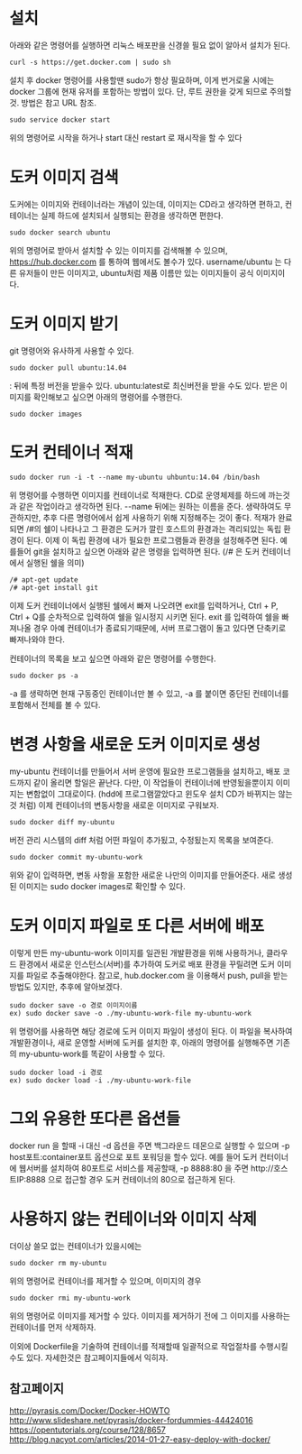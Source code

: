 # 설치
아래와 같은 명령어를 실행하면 리눅스 배포판을 신경쓸 필요 없이 알아서 설치가 된다.
```
curl -s https://get.docker.com | sudo sh
```

설치 후 docker 명령어를 사용할땐 sudo가 항상 필요하며, 이게 번거로울 시에는 docker 그룹에 현재 유저를 포함하는 방법이 있다.
단, 루트 권한을 갖게 되므로 주의할것. 방법은 참고 URL 참조.
```
sudo service docker start
```
위의 명령어로 시작을 하거나 start 대신 restart 로 재시작을 할 수 있다

# 도커 이미지 검색
도커에는 이미지와 컨테이너라는 개념이 있는데, 이미지는 CD라고 생각하면 편하고, 컨테이너는 실제 하드에 설치되서 실행되는 환경을 생각하면 편한다.
```
sudo docker search ubuntu
```
위의 명령어로 받아서 설치할 수 있는 이미지를 검색해볼 수 있으며, https://hub.docker.com 를 통하여 웹에서도 볼수가 있다.
username/ubuntu 는 다른 유저들이 만든 이미지고, ubuntu처럼 제품 이름만 있는 이미지들이 공식 이미지이다.

# 도커 이미지 받기
git 명령어와 유사하게 사용할 수 있다.
```
sudo docker pull ubuntu:14.04
```
: 뒤에 특정 버전을 받을수 있다. ubuntu:latest로 최신버전을 받을 수도 있다.
받은 이미지를 확인해보고 싶으면 아래의 명령어를 수행한다.
```
sudo docker images
```

# 도커 컨테이너 적재
```
sudo docker run -i -t --name my-ubuntu uhbuntu:14.04 /bin/bash
```
위 명령어를 수행하면 이미지를 컨테이너로 적재한다. CD로 운영체제를 하드에 까는것과 같은 작업이라고 생각하면 된다.
--name 뒤에는 원하는 이름을 준다. 생략하여도 무관하지만, 추후 다른 명령어에서 쉽게 사용하기 위해 지정해주는 것이 좋다.
적재가 완료 되면 /#의 쉘이 나타나고 그 환경은 도커가 깔린 호스트의 환경과는 격리되있는 독립 환경이 된다.
이제 이 독립 환경에 내가 필요한 프로그램들과 환경을 설정해주면 된다.
예를들어 git을 설치하고 싶으면 아래와 같은 명령을 입력하면 된다. (/# 은 도커 컨테이너에서 실행된 쉘을 의미)
```
/# apt-get update
/# apt-get install git
```
이제 도커 컨테이너에서 실행된 쉘에서 빠져 나오려면 exit를 입력하거나, 
Ctrl + P, Ctrl + Q를 순차적으로 입력하여 쉘을 일시정지 시키면 된다.
exit 를 입력하여 쉘을 빠져나올 경우 아예 컨테이너가 종료되기때문에, 서버 프로그램이 돌고 있다면 단축키로 빠져나와야 한다.

컨테이너의 목록을 보고 싶으면 아래와 같은 명령어를 수행한다.
```
sudo docker ps -a
```
-a  를 생략하면 현재 구동중인 컨테이너만 볼 수 있고, -a 를 붙이면 중단된 컨테이너를 포함해서 전체를 볼 수 있다.

# 변경 사항을 새로운 도커 이미지로 생성
my-ubuntu 컨테이너를 만들어서 서버 운영에 필요한 프로그램들을 설치하고, 배포 코드까지 같이 올리면 할일은 끝난다.
다만, 이 작업들이 컨테이너에 반영됬을뿐이지 이미지는 변함없이 그대로이다. (hdd에 프로그램깔았다고 윈도우 설치 CD가 바뀌지는 않는것 처럼)
이제 컨테이너의 변동사항을 새로운 이미지로 구워보자.
```
sudo docker diff my-ubuntu
```
버전 관리 시스템의 diff 처럼 어떤 파일이 추가됬고, 수정됬는지 목록을 보여준다.
```
sudo docker commit my-ubuntu-work
```
위와 같이 입력하면, 변동 사항을 포함한 새로운 나만의 이미지를 만들어준다. 새로 생성된 이미지는 sudo docker images로 확인할 수 있다.

# 도커 이미지 파일로 또 다른 서버에 배포
이렇게 만든 my-ubuntu-work 이미지를 일관된 개발환경을 위해 사용하거나, 클라우드 환경에서 새로운 인스턴스(서버)를 추가하여 도커로 배포 환경을 꾸릴려면 도커 이미지를 파일로 추출해야한다.
참고로, hub.docker.com 을 이용해서 push, pull을 받는 방법도 있지만, 추후에 알아보겠다.
```
sudo docker save -o 경로 이미지이름
ex) sudo docker save -o ./my-ubuntu-work-file my-ubuntu-work
```
위 명령어를 사용하면 해당 경로에 도커 이미지 파일이 생성이 된다. 이 파일을 복사하여 개발환경이나, 새로 운영할 서버에 도커를 설치한 후, 아래의 명령어를 실행해주면 기존의 my-ubuntu-work를 똑같이 사용할 수 있다.
```
sudo docker load -i 경로
ex) sudo docker load -i ./my-ubuntu-work-file
```

# 그외 유용한 또다른 옵션들
docker run 을 할때 -i 대신 -d 옵션을 주면 백그라운드 데몬으로 실행할 수 있으며 -p host포트:container포트 옵션으로 포트 포워딩을 할수 있다. 예를 들어 도커 컨터이너에 웹서버를 설치하여 80포트로 서비스를 제공할때, -p 8888:80 을 주면 http://호스트IP:8888 으로 접근할 경우 도커 컨테이너의 80으로 접근하게 된다.

# 사용하지 않는 컨테이너와 이미지 삭제
더이상 쓸모 없는 컨테이너가 있을시에는
```
sudo docker rm my-ubuntu
```
위의 명령어로 컨테이너를 제거할 수 있으며, 이미지의 경우 
```
sudo docker rmi my-ubuntu-work
```
위의 명령어로 이미지를 제거할 수 있다. 이미지를 제거하기 전에 그 이미지를 사용하는 컨테이너를 먼저 삭제하자.


이외에 Dockerfile을 기술하여 컨테이너를 적재할때 일괄적으로 작업절차를 수행시킬수도 있다. 자세한것은 참고페이지들에서 익히자.

## 참고페이지
http://pyrasis.com/Docker/Docker-HOWTO
http://www.slideshare.net/pyrasis/docker-fordummies-44424016
https://opentutorials.org/course/128/8657
http://blog.nacyot.com/articles/2014-01-27-easy-deploy-with-docker/
